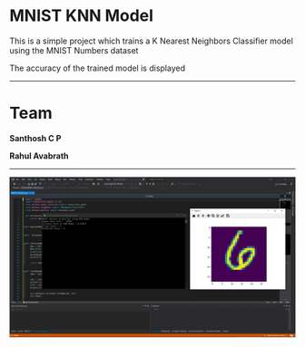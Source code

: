 # MNIST KNN Model

This is a simple project which trains a K Nearest Neighbors Classifier model using the MNIST Numbers dataset

The accuracy of the trained model is displayed

----

# Team 

**Santhosh C P**

**Rahul Avabrath**

----

![MNIST KNN Model](https://raw.githubusercontent.com/Santhosh-CP/MNIST_KNN/main/Docs/Image.PNG)
